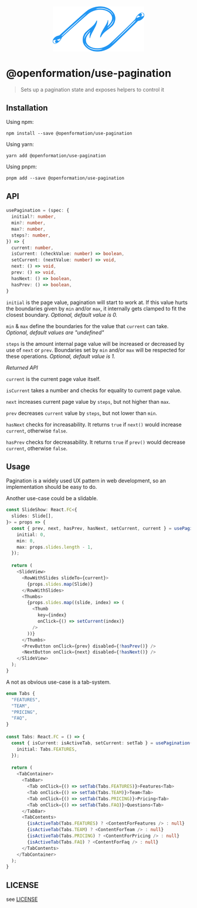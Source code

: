 <p align="center">

<img width="250" src="./hooks.svg" alt="Two fishing hooks">

</p>

# @openformation/use-pagination

> Sets up a pagination state and exposes helpers to control it

## Installation

Using npm:

```
npm install --save @openformation/use-pagination
```

Using yarn:

```
yarn add @openformation/use-pagination
```

Using pnpm:

```
pnpm add --save @openformation/use-pagination
```

## API

```typescript
usePagination = (spec: {
  initial?: number,
  min?: number,
  max?: number,
  steps?: number,
}) => {
  current: number,
  isCurrent: (checkValue: number) => boolean,
  setCurrent: (nextValue: number) => void,
  next: () => void,
  prev: () => void,
  hasNext: () => boolean, 
  hasPrev: () => boolean, 
}
```

`initial` is the page value, pagination will start to work at. If this value hurts the boundaries given by `min` and/or `max`, it internally gets clamped to fit the closest boundary.
*Optional, default value is 0.*

`min` & `max` define the boundaries for the value that `current` can take. 
*Optional, default values are "undefined"*

`steps` is the amount internal page value will be increased or decreased by use of `next` or `prev`. Boundaries set by `min` and/or `max` will be respected for these operations.
*Optional, default value is 1.*
 
*Returned API*

`current` is the current page value itself.

`isCurrent` takes a number and checks for equality to current page value.

`next` increases current page value by `steps`, but not higher than `max`.

`prev` decreases `current` value by `steps`, but not lower than `min`.

`hasNext` checks for increasability. It returns `true` if `next()` would increase `current`, otherwise `false`.

`hasPrev` checks for decreasability. It returns `true` if `prev()` would decrease `current`, otherwise `false`.

## Usage

Pagination is a widely used UX pattern in web development, so an implementation should be easy to do. 

Another use-case could be a slidable.

```typescript
const SlideShow: React.FC<{
  slides: Slide[], 
}> = props => {
  const { prev, next, hasPrev, hasNext, setCurrent, current } = usePagination({
    initial: 0,
    min: 0,
    max: props.slides.length - 1,
  });

  return (
    <SlideView>
      <RowWithSlides slideTo={current}>
        {props.slides.map(Slide)}
      </RowWithSlides>
      <Thumbs>
        {props.slides.map((slide, index) => (
          <Thumb 
            key={index}
            onClick={() => setCurrent(index)}
          />
        ))}
      </Thumbs>
      <PrevButton onClick={prev} disabled={!hasPrev()} />
      <NextButton onClick={next} disabled={!hasNext()} />
    </SlideView>
  );
}
```

A not as obvious use-case is a tab-system.

```typescript
enum Tabs {
  "FEATURES",
  "TEAM",
  "PRICING",
  "FAQ",
}

const Tabs: React.FC = () => {
  const { isCurrent: isActiveTab, setCurrent: setTab } = usePagination({
    initial: Tabs.FEATURES,
  });

  return (
    <TabContainer>
      <TabBar>
        <Tab onClick={() => setTab(Tabs.FEATURES)}>Features<Tab>
        <Tab onClick={() => setTab(Tabs.TEAM)}>Team<Tab>
        <Tab onClick={() => setTab(Tabs.PRICING)}>Pricing<Tab>
        <Tab onClick={() => setTab(Tabs.FAQ)}>Questions<Tab>
      </TabBar>
      <TabContents>
        {isActiveTab(Tabs.FEATURES) ? <ContentForFeatures /> : null}
        {isActiveTab(Tabs.TEAM) ? <ContentForTeam /> : null}
        {isActiveTab(Tabs.PRICING) ? <ContentForPricing /> : null}
        {isActiveTab(Tabs.FAQ) ? <ContentForFaq /> : null}
      </TabContents>
    </TabContainer>
  );
}

```

## LICENSE

see [LICENSE](./LICENSE)
